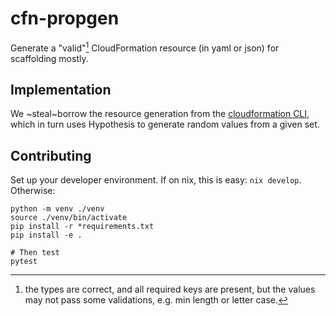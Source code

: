 # cfn-propgen

Generate a "valid"[^1] CloudFormation resource (in yaml or json) for scaffolding mostly.

## Implementation

We ~steal~borrow the resource generation from the [cloudformation CLI](https://github.com/aws-cloudformation/cloudformation-cli), which in turn uses Hypothesis to generate random values from a given set.

## Contributing

Set up your developer environment. If on nix, this is easy: `nix develop`. Otherwise:

```
python -m venv ./venv
source ./venv/bin/activate
pip install -r *requirements.txt
pip install -e .

# Then test
pytest
```


[^1]: the types are correct, and all required keys are present, but the values may not pass some validations, e.g. min length or letter case.

